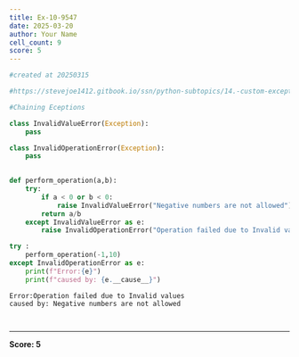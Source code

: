 ```yaml
---
title: Ex-10-9547
date: 2025-03-20
author: Your Name
cell_count: 9
score: 5
---
```


```python
#created at 20250315
```


```python
#https://stevejoe1412.gitbook.io/ssn/python-subtopics/14.-custom-exceptions
```


```python
#Chaining Eceptions
```


```python
class InvalidValueError(Exception):
    pass
```


```python
class InvalidOperationError(Exception):
    pass
    
```


```python
def perform_operation(a,b):
    try:
        if a < 0 or b < 0:
            raise InvalidValueError("Negative numbers are not allowed")
        return a/b
    except InvalidValueError as e:
        raise InvalidOperationError("Operation failed due to Invalid values") from e
```


```python
try :
    perform_operation(-1,10)
except InvalidOperationError as e:
    print(f"Error:{e}")
    print(f"caused by: {e.__cause__}")
```

    Error:Operation failed due to Invalid values
    caused by: Negative numbers are not allowed



```python

```


```python

```


---
**Score: 5**
